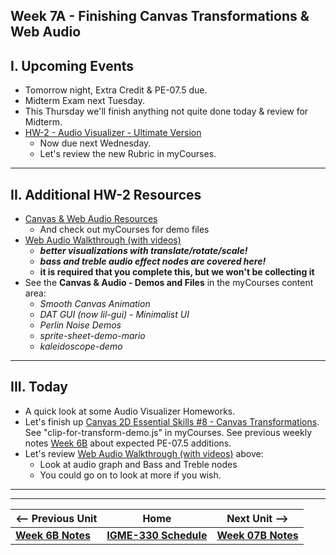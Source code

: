 ## Week 7A - Finishing Canvas Transformations & Web Audio

## I. Upcoming Events
- Tomorrow night, Extra Credit & PE-07.5 due.
- Midterm Exam next Tuesday.
- This Thursday we'll finish anything not quite done today & review for Midterm.
- [HW-2 - Audio Visualizer - Ultimate Version](../hw/hw-2.md)
  - Now due next Wednesday.
  - Let's review the new Rubric in myCourses.

<hr>

## II. Additional HW-2 Resources
- [Canvas & Web Audio Resources](../notes/canvas-resources.md)
  - And check out myCourses for demo files
- [Web Audio Walkthrough (with videos)](../notes/webaudio-walkthrough.md)
  - ***better visualizations with translate/rotate/scale!***
  - ***bass and treble audio effect nodes are covered here!***
  - **it is required that you complete this, but we won't be collecting it**
 - See the **Canvas & Audio - Demos and Files** in the myCourses content area:
   - *Smooth Canvas Animation*
   - *DAT GUI (now lil-gui) - Minimalist UI* 
   - *Perlin Noise Demos*
   - *sprite-sheet-demo-mario*
   - *kaleidoscope-demo*

<hr>

## III. Today
- A quick look at some Audio Visualizer Homeworks.
- Let's finish up [Canvas 2D Essential Skills #8 - Canvas Transformations](https://github.com/tonethar/IGME-330-Master/blob/master/notes/8-canvas-transformations.md). See "clip-for-transform-demo.js" in myCourses.
   See previous weekly notes [Week 6B](06B.md) about expected PE-07.5 additions.
- Let's review [Web Audio Walkthrough (with videos)](../notes/webaudio-walkthrough.md) above:
  - Look at audio graph and Bass and Treble nodes
  - You could go on to look at more if you wish.
 
<hr><hr>

| <-- Previous Unit | Home | Next Unit -->
| --- | --- | --- 
| [**Week 6B Notes**](06B.md)  |  [**IGME-330 Schedule**](../schedule.md) | [**Week 07B Notes**](07B.md)
